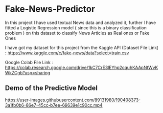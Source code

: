 # Fake-News-Predictor
In this project I have used textual News data and analyzed it, further I have fitted a Logistic Regression model ( since this is a binary classification problem ) on this dataset to classify News Articles as Real ones or Fake Ones

I have got my dataset for this project from the Kaggle API (Dataset File Link) : https://www.kaggle.com/c/fake-news/data?select=train.csv

Google Colab File Link : https://colab.research.google.com/drive/1kC7CrE3lEYhp2cquhKAApNtWvKWkZCgb?usp=sharing

## Demo of the Predictive Model





https://user-images.githubusercontent.com/89131980/190408373-3a1fb0b6-86e7-45cc-b7ee-69639e1c90cc.mp4

